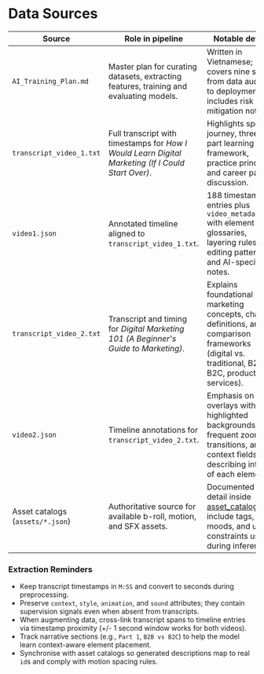 # Data Sources

| Source | Role in pipeline | Notable details |
| ------ | ---------------- | --------------- |
| `AI_Training_Plan.md` | Master plan for curating datasets, extracting features, training and evaluating models. | Written in Vietnamese; covers nine stages from data auditing to deployment and includes risk mitigation notes. |
| `transcript_video_1.txt` | Full transcript with timestamps for *How I Would Learn Digital Marketing (If I Could Start Over)*. | Highlights speaker journey, three-part learning framework, practice principles, and career path discussion. |
| `video1.json` | Annotated timeline aligned to `transcript_video_1.txt`. | 188 timestamp entries plus `video_metadata` with element glossaries, layering rules, editing patterns, and AI-specific notes. |
| `transcript_video_2.txt` | Transcript and timing for *Digital Marketing 101 (A Beginner's Guide to Marketing)*. | Explains foundational marketing concepts, channel definitions, and comparison frameworks (digital vs. traditional, B2B vs. B2C, products vs. services). |
| `video2.json` | Timeline annotations for `transcript_video_2.txt`. | Emphasis on text overlays with highlighted backgrounds, frequent zoom transitions, and context fields describing intent of each element. |
| Asset catalogs (`assets/*.json`) | Authoritative source for available b-roll, motion, and SFX assets. | Documented in detail inside [asset_catalogs.md](asset_catalogs.md); include tags, moods, and usage constraints used during inference. |

### Extraction Reminders

- Keep transcript timestamps in `M:SS` and convert to seconds during preprocessing.
- Preserve `context`, `style`, `animation`, and `sound` attributes; they contain supervision signals even when absent from transcripts.
- When augmenting data, cross-link transcript spans to timeline entries via timestamp proximity (+/- 1 second window works for both videos).
- Track narrative sections (e.g., `Part 1`, `B2B vs B2C`) to help the model learn context-aware element placement.
- Synchronise with asset catalogs so generated descriptions map to real `id`s and comply with motion spacing rules.
